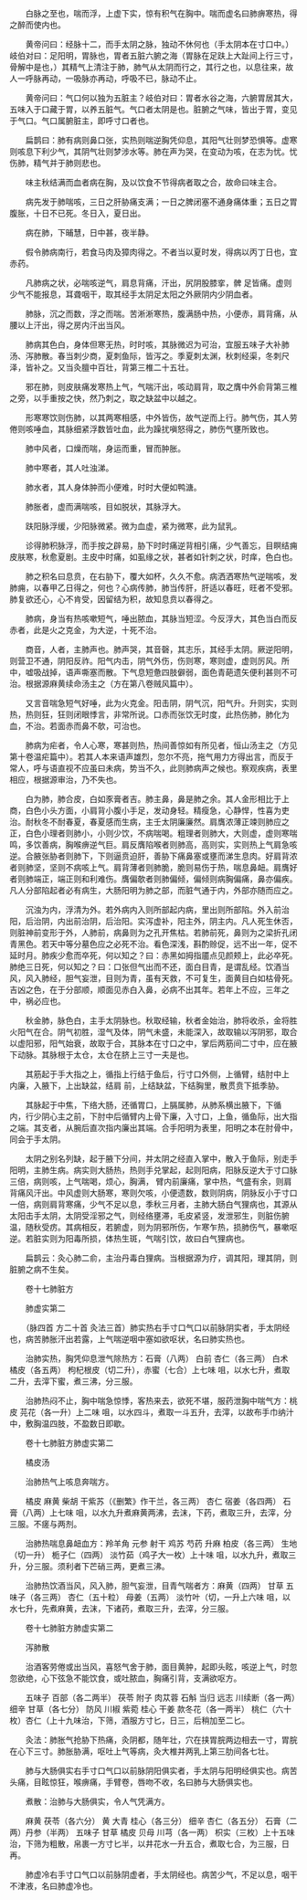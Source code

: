 <!-- { "loadSidebar": true } -->

　　白脉之至也，喘而浮，上虚下实，惊有积气在胸中。喘而虚名曰肺痹寒热，得之醉而使内也。

　　黄帝问曰：经脉十二，而手太阴之脉，独动不休何也（手太阴本在寸口中。）岐伯对曰：足阳明，胃脉也，胃者五脏六腑之海（胃脉在足趺上大趾间上行三寸，骨解中是也，）其精气上清注于肺，肺气从太阴而行之，其行之也，以息往来，故人一呼脉再动，一吸脉亦再动，呼吸不已，脉动不止。

　　黄帝问曰：气口何以独为五脏主？岐伯对曰：胃者水谷之海，六腑胃居其大，五味入于口藏于胃，以养五脏气。气口者太阴是也。脏腑之气味，皆出于胃，变见于气口。气口属腑脏主，即呼寸口者也。

　　扁鹊曰：肺有病则鼻口张，实热则喘逆胸凭仰息，其阳气壮则梦恐惧等。虚寒则咳息下利少气，其阴气壮则梦涉水等。肺在声为哭，在变动为咳，在志为忧。忧伤肺，精气并于肺则悲也。

　　味主秋结满而血者病在胸，及以饮食不节得病者取之合，故命曰味主合。

　　病先发于肺喘咳，三日之肝胁痛支满；一日之脾闭塞不通身痛体重；五日之胃腹胀，十日不已死。冬日入，夏日出。

　　病在肺，下晡慧，日中甚，夜半静。

　　假令肺病南行，若食马肉及獐肉得之。不者当以夏时发，得病以丙丁日也，宜赤药。

　　凡肺病之状，必喘咳逆气，肩息背痛，汗出，尻阴股膝挛，髀 足皆痛。虚则少气不能报息，耳聋咽干，取其经手太阴足太阳之外厥阴内少阴血者。

　　肺脉，沉之而数，浮之而喘。苦淅淅寒热，腹满肠中热，小便赤，肩背痛，从腰以上汗出，得之房内汗出当风。

　　肺病其色白，身体但寒无热，时时咳，其脉微迟为可治，宜服五味子大补肺汤、泻肺散。春当刺少商，夏刺鱼际，皆泻之。季夏刺太渊，秋刺经渠，冬刺尺泽，皆补之。又当灸膻中百壮，背第三椎二十五壮。

　　邪在肺，则皮肤痛发寒热上气，气喘汗出，咳动肩背，取之膺中外俞背第三椎之旁，以手重按之快，然乃刺之，取之缺盆中以越之。

　　形寒寒饮则伤肺，以其两寒相感，中外皆伤，故气逆而上行。肺气伤，其人劳倦则咳唾血，其脉细紧浮数皆吐血，此为躁扰嗔怒得之，肺伤气壅所致也。

　　肺中风者，口燥而喘，身运而重，冒而肿胀。

　　肺中寒者，其人吐浊涕。

　　肺水者，其人身体肿而小便难，时时大便如鸭溏。

　　肺胀者，虚而满喘咳，目如脱状，其脉浮大。

　　趺阳脉浮缓，少阳脉微紧。微为血虚，紧为微寒，此为鼠乳。

　　诊得肺积脉浮，而手按之辟易，胁下时时痛逆背相引痛，少气善忘，目瞑结痈皮肤寒，秋愈夏剧。主皮中时痛，如虱缘之状，甚者如针刺之状，时痒，色白也。

　　肺之积名曰息贲，在右胁下，覆大如杯，久久不愈。病洒洒寒热气逆喘咳，发肺痈，以春甲乙日得之，何也？心病传肺，肺当传肝，肝适以春旺，旺者不受邪。肺复欲还心，心不肯受，因留结为积，故知息贲以春得之。

　　肺病，身当有热咳嗽短气，唾出脓血，其脉当短涩。今反浮大，其色当白而反赤者，此是火之克金，为大逆，十死不治。

　　商音，人者，主肺声也。肺声哭，其音磬，其志乐，其经手太阴。厥逆阳明，则营卫不通，阴阳反祚。阳气内击，阴气外伤，伤则寒，寒则虚，虚则厉风。所中，嘘吸战掉，语声嘶塞而散。下气息短惫四肢僻弱，面色青葩遗矢便利甚则不可治。根据源麻黄续命汤主之（方在第八卷贼风篇中）。

　　又言音喘急短气好唾，此为火克金。阳击阴，阴气沉，阳气升。升则实，实则热，热则狂，狂则闭眼悸言，非常所说。口赤而张饮无时度，此热伤肺，肺化为血，不治。若面赤而鼻不欹，可治也。

　　肺病为疟者，令人心寒，寒甚则热，热间善惊如有所见者，恒山汤主之（方见第十卷温疟篇中）。若其人本来语声雄烈，忽尔不亮，拖气用力方得出言，而反于常人，呼与语直视不应虽曰未病，势当不久，此则肺病声之候也。察观疾病，表里相应，根据源审治，乃不失也。

　　白为肺，肺合皮，白如豕膏者吉。肺主鼻，鼻是肺之余。其人金形相比于上商，白色小头方面，小肩背小腹小手足，发动身轻。精瘦急，心静悍，性喜为吏治。耐秋冬不耐春夏，春夏感而生病，主壬太阴廉廉然。肩膺浓薄正竦则肺应之正，白色小理者则肺小，小则少饮，不病喘喝。粗理者则肺大，大则虚，虚则寒喘鸣，多饮善病，胸喉痹逆气巨。肩反膺陷喉者则肺高，高则实，实则热上气肩急咳逆。合腋张胁者则肺下，下则逼贲迫肝，善胁下痛鼻塞或壅而涕生息肉。好肩背浓者则肺坚，坚则不病咳上气。肩背薄者则肺脆，脆则易伤于热，喘息鼻衄。肩膺好者则肺端正，端正则和利难伤。膺偏欹者则肺偏倾，偏倾则病胸偏痛，鼻亦偏疾。凡人分部陷起者必有病生，大肠阳明为肺之部，而脏气通于内，外部亦随而应之。

　　沉浊为内，浮清为外。若外病内入则所部起内病，里出则所部陷。外入前治阳，后治阴，内出前治阴，后治阳。实泻虚补，阳主外，阴主内。凡人死生休否，则脏神前变形于外，人肺前，病鼻则为之孔开焦枯。若肺前死，鼻则为之梁折孔闭青黑色。若天中等分墓色应之必死不治。看色深浅，斟酌赊促，远不出一年，促不延时月。肺疾少愈而卒死，何以知之？曰：赤黑如拇指靥点见颜颊上，此必卒死。肺绝三日死，何以知之？曰：口张但气出而不还，面白目青，是谓乱经。饮酒当风，风入肺经，胆气妄泄，目则为青，虽有天救，不可复生，面黄目白如枯骨死。吉凶之色，在于分部顺，顺面见赤白入鼻，必病不出其年。若年上不应，三年之中，祸必应也。

　　秋金肺，脉色白，主手太阴脉也。秋取经输，秋者金始治，肺将收杀，金将胜火阳气在合。阴气初胜，湿气及体，阴气未盛，未能深入，故取输以泻阴邪，取合以虚阳邪，阳气始衰，故取于合，其脉本在寸口之中，掌后两筋间二寸中，应在腋下动脉。其脉根于太仓，太仓在脐上三寸一夫是也。

　　其筋起于手大指之上，循指上行结于鱼后，行寸口外侧，上循臂，结肘中上 内廉，入腋下，上出缺盆，结肩 前，上结缺盆，下结胸里，散贯贲下抵季胁。

　　其脉起于中焦，下络大肠，还循胃口，上膈属肺，从肺系横出腋下，下循 内，行少阴心主之前，下肘中后循臂内上骨下廉，入寸口，上鱼，循鱼际，出大指之端。其支者，从腕后直次指内廉出其端。合手阳明为表里，阳明之本在肘骨中，同会于手太阴。

　　太阴之别名列缺，起于腋下分间，并太阴之经直入掌中，散入于鱼际，别走手阳明，主肺生病。病实则大肠热，热则手兑掌起，起则阳病，阳脉反逆大于寸口脉三倍，病则咳，上气喘喝，烦心，胸满， 臂内前廉痛，掌中热，气盛有余，则肩背痛风汗出。中风虚则大肠寒，寒则欠咳，小便遗数，数则阴病，阴脉反小于寸口一倍，病则肩背寒痛，少气不足以息，季秋三月者，主肺大肠白气狸病也，其源从太阳击手太阴，太阴受淫邪之气，则经络壅滞，毛皮紧竖，发泄邪生，则脏伤腑温，随秋受疠。其病相反，若腑虚，则为阴邪所伤，乍寒乍热，损肺伤气，暴嗽呕逆。若脏实则为阳毒所损，体热生斑，气喘引饮，故曰白气狸病也。

　　扁鹊云：灸心肺二俞，主治丹毒白狸病。当根据源为疗，调其阳，理其阴，则脏腑之病不生矣。

　　卷十七肺脏方

　　肺虚实第二

　　（脉四首 方二十首 灸法三首）肺实热右手寸口气口以前脉阴实者，手太阴经也，病苦肺胀汗出若露，上气喘逆咽中塞如欲呕状，名曰肺实热也。

　　治肺实热，胸凭仰息泄气除热方：石膏（八两） 白前 杏仁（各三两） 白术 橘皮（各五两） 枸杞根皮（切二升），赤蜜（七合）上七味 咀，以水七升，煮取二升，去滓下蜜，煮三沸，分三服。

　　治肺热闷不止，胸中喘急惊悸，客热来去，欲死不堪，服药泄胸中喘气方：桃皮 芫花（各一升）上二味 咀，以水四斗，煮取一斗五升，去滓，以故布手巾纳汁中，敷胸温四肢，不盈数日即歇。

　　卷十七肺脏方肺虚实第二

　　橘皮汤

　　治肺热气上咳息奔喘方。

　　橘皮 麻黄 柴胡 干紫苏（《删繁》作干兰，各三两） 杏仁 宿姜（各四两） 石膏（八两）上七味 咀，以水九升煮麻黄两沸，去沫，下药，煮取三升，去滓，分三服。不瘥与两剂。

　　治肺热喘息鼻衄血方：羚羊角 元参 射干 鸡苏 芍药 升麻 柏皮（各三两） 生地（切一升） 栀子仁（四两） 淡竹茹（鸡子大一枚）上十味 咀，以水九升，煮取三升，分三服。须利者下芒硝三两，更煮三沸。

　　治肺热饮酒当风，风入肺，胆气妄泄，目青气喘者方：麻黄（四两） 甘草 五味子（各三两） 杏仁（五十粒） 母姜（五两） 淡竹叶（切，一升上六味 咀，以水七升，先煮麻黄，去沫，下诸药，煮取三升，去滓，分三服。

　　卷十七肺脏方肺虚实第二

　　泻肺散

　　治酒客劳倦或出当风，喜怒气舍于肺，面目黄肿，起即头眩，咳逆上气，时忽忽欲绝，心下弦急不能饮食，或吐脓血，胸痛引背，支满欲呕方。

　　五味子 百部（各二两半） 茯苓 附子 肉苁蓉 石斛 当归 远志 川续断（各一两）细辛 甘草（各七分） 防风 川椒 紫菀 桂心 干姜 款冬花（各一两半） 桃仁（六十枚）杏仁（上十九味治，下筛，酒服方寸匕，日三，后稍加至二匕。

　　灸法：肺胀气抢胁下热痛，灸阴都，随年壮，穴在挟胃脘两边相去一寸，胃脘在心下三寸。肺胀胁满，呕吐上气等病，灸大椎并两乳上第三肋间各七壮。

　　肺与大肠俱实右手寸口气口以前脉阴阳俱实者，手太阴与阳明经俱实也。病苦头痛，目眩惊狂，喉痹痛，手臂卷，唇吻不收，名曰肺与大肠俱实也。

　　煮散：治肺与大肠俱实，令人气凭满方。

　　麻黄 茯苓（各六分） 黄 大青 桂心（各三分） 细辛 杏仁（各五分） 石膏（二两）丹参（半两） 五味子 甘草 橘皮 贝母 川芎（各一两） 枳实（三枚）上十五味治，下筛为粗散，帛裹一方寸匕半，以井花水一升五合，煮取七合，为三服，日再。

　　肺虚冷右手寸口气口以前脉阴虚者，手太阴经也。病苦少气，不足以息，咽干不津液，名曰肺虚冷也。

